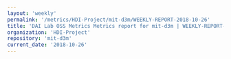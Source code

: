 ```yaml
---
layout: 'weekly'
permalink: '/metrics/HDI-Project/mit-d3m/WEEKLY-REPORT-2018-10-26'
title: 'DAI Lab OSS Metrics Metrics report for mit-d3m | WEEKLY-REPORT-2018-10-26'
organization: 'HDI-Project'
repository: 'mit-d3m'
current_date: '2018-10-26'
---
```

